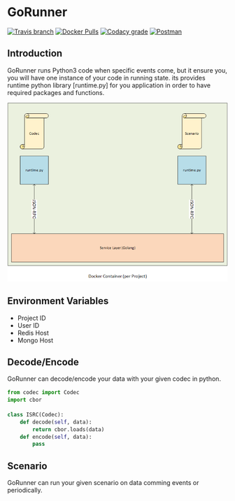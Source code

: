 # GoRunner
[![Travis branch](https://img.shields.io/travis/aiotrc/GoRunner/master.svg?style=flat-square)](https://travis-ci.org/aiotrc/GoRunner)
[![Docker Pulls](https://img.shields.io/docker/pulls/aiotrc/gorunner.svg?style=flat-square)]()
[![Codacy grade](https://img.shields.io/codacy/grade/b0b53df0a7264498a760232425be52e4.svg?style=flat-square)](https://www.codacy.com/app/1995parham/GoRunner?utm_source=github.com&amp;utm_medium=referral&amp;utm_content=aiotrc/GoRunner&amp;utm_campaign=Badge_Grade)
[![Postman](https://img.shields.io/badge/postman-documentation-orange.svg?style=flat-square)](https://documenter.getpostman.com/view/3119716/isrc-runner/7TGkuix)

## Introduction
GoRunner runs Python3 code when specific events come, but it ensure you, you will have one instance of your code in running state.
its provides runtime python library [runtime.py] for you application in order to have required packages and functions.

<p align = "center">
  <img alt="GoRunner Architecture" src="assets/GoRunner.png">
</p>

## Environment Variables
- Project ID
- User ID
- Redis Host
- Mongo Host

## Decode/Encode
GoRunner can decode/encode your data with your given codec in python.

```python
from codec import Codec
import cbor

class ISRC(Codec):
    def decode(self, data):
        return cbor.loads(data)
    def encode(self, data):
        pass
```

## Scenario
GoRunner can run your given scenario on data comming events or periodically.
